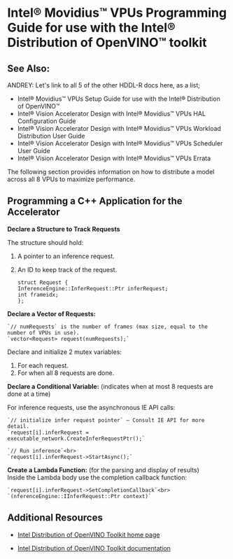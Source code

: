 # Intel® Movidius™ VPUs Programming Guide for use with the Intel® Distribution of OpenVINO™ toolkit

## See Also:

ANDREY: Let's link to all 5 of the other HDDL-R docs here, as a list;

- Intel® Movidius™ VPUs Setup Guide for use with the Intel® Distribution of OpenVINO™
- Intel® Vision Accelerator Design with Intel® Movidius™ VPUs HAL Configuration Guide
- Intel® Vision Accelerator Design with Intel® Movidius™ VPUs Workload Distribution User Guide
- Intel® Vision Accelerator Design with Intel® Movidius™ VPUs Scheduler User Guide
- Intel® Vision Accelerator Design with Intel® Movidius™ VPUs Errata

The following section provides information on how to distribute a model across all 8 VPUs to maximize performance.

## Programming a C++ Application for the Accelerator

**Declare a Structure to Track Requests**

The structure should hold:
1.	A pointer to an inference request.
2.	An ID to keep track of the request.<br>

    `struct Request {`<br>
        `InferenceEngine::InferRequest::Ptr inferRequest;`<br>
        `int frameidx;`<br>
    `};`

**Declare a Vector of Requests:**

    `// numRequests` is the number of frames (max size, equal to the number of VPUs in use).
    `vector<Request> request(numRequests);` 

Declare and initialize 2 mutex variables:
1.	For each request.
2.	For when all 8 requests are done.

**Declare a Conditional Variable:** (indicates when at most 8 requests are done at a time)

For inference requests, use the asynchronous IE API calls:<br>

    `// initialize infer request pointer` – Consult IE API for more detail.
    `request[i].inferRequest = executable_network.CreateInferRequestPtr();`

    `// Run inference`<br>
    `request[i].inferRequest->StartAsync();`


**Create a Lambda Function:** (for the parsing and display of results)<br>
Inside the Lambda body use the completion callback function:<br>

    `request[i].inferRequest->SetCompletionCallback`<br>
    `(nferenceEngine::IInferRequest::Ptr context)`


## Additional Resources

- [Intel Distribution of OpenVINO Toolkit home page](https://software.intel.com/en-us/openvino-toolkit)

- [Intel Distribution of OpenVINO Toolkit documentation](https://docs.openvinotoolkit.org)
